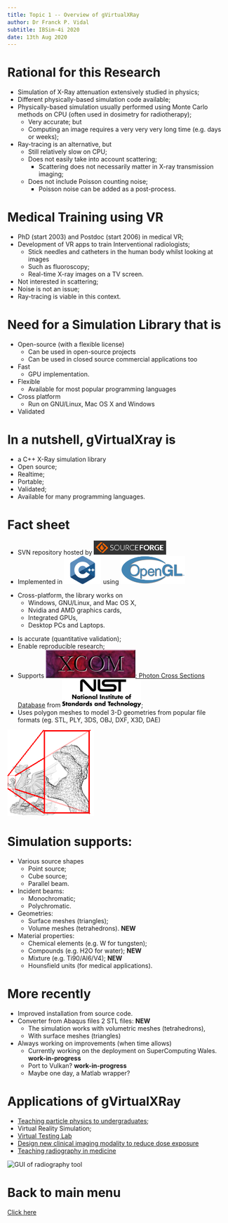 ```yaml
---
title: Topic 1 -- Overview of gVirtualXRay
author: Dr Franck P. Vidal
subtitle: IBSim-4i 2020
date: 13th Aug 2020
---
```


# Rational for this Research

- Simulation of X-Ray attenuation extensively studied in physics;
- Different physically-based simulation code available;
- Physically-based simulation usually performed using Monte Carlo methods on CPU (often used in dosimetry for radiotherapy);
    - Very accurate; but
    - Computing an image requires a very very very long time (e.g. days or weeks);
- Ray-tracing is an alternative, but
    - Still relatively slow on CPU;
    - Does not easily take into account scattering;
        - Scattering does not necessarily matter in X-ray transmission imaging;
    - Does not include Poisson counting noise;
        - Poisson noise can be added as a post-process.


# Medical Training using VR

- PhD (start 2003) and Postdoc (start 2006) in medical VR;
- Development of VR apps to train Interventional radiologists;
    - Stick needles and catheters in the human body whilst looking at images
    - Such as fluoroscopy;
    - Real-time X-ray images on a TV screen.
- Not interested in scattering;
- Noise is not an issue;
- Ray-tracing is viable in this context.


# Need for a Simulation Library that is

- Open-source (with a flexible license)
    - Can be used in open-source projects
    - Can be used in closed source commercial applications too
- Fast
    - GPU implementation.
- Flexible
    - Available for most popular programming languages
- Cross platform
    - Run on GNU/Linux, Mac OS X and Windows
- Validated


# In a nutshell, gVirtualXray is

- a C++ X-Ray simulation library
- Open source;
- Realtime;
- Portable;
- Validated;
- Available for many programming languages.

# Fact sheet

- SVN repository hosted by [![Sourceforge](img/sourceforge-logo.png)](https://sourceforge.net/)
- Implemented in ![C++](img/cpp-logo.png) using ![OpenGL](img/OpenGL-logo.png)
<!-- - Can also be deployed in ![Python](img/python-logo.png) applications; -->
- Cross-platform, the library works on
    - Windows, GNU/Linux, and Mac OS X,
    - Nvidia and AMD graphics cards,
    - Integrated GPUs,
    - Desktop PCs and Laptops.
<!-- - Provides real-time performance; -->
- Is accurate (quantitative validation);
- Enable reproducible research;
- Supports [![XCOM](img/XCOM-logo.jpg): Photon Cross Sections Database](https://physics.nist.gov/PhysRefData/Xcom/html/xcom1.html) from [![NIST](img/nist-logo.png)](https://www.nist.gov/);
- Uses polygon meshes to model 3-D geometries from popular file formats (eg. STL, PLY, 3DS, OBJ, DXF, X3D, DAE)

![Example of wireframe model](img/wireframe_model2.png)


# Simulation supports:

- Various source shapes
    - Point source;
    - Cube source;
    - Parallel beam.
- Incident beams:        
    - Monochromatic;
    - Polychromatic.
- Geometries:
    - Surface meshes (triangles);
    - Volume meshes (tetrahedrons). **NEW**
- Material properties:
    - Chemical elements (e.g. W for tungsten);
    - Compounds (e.g. H2O for water); **NEW**
    - Mixture (e.g. Ti90/Al6/V4); **NEW**
    - Hounsfield units (for medical applications).

# More recently

- Improved installation from source code.
- Converter from Abaqus files 2 STL files: **NEW**
    - The simulation works with volumetric meshes (tetrahedrons),
    - With surface meshes (triangles)
- Always working on improvements (when time allows)
    - Currently working on the deployment on SuperComputing Wales. **work-in-progress**
    - Port to Vulkan? **work-in-progress**
    - Maybe one day, a Matlab wrapper?

# Applications of gVirtualXRay

- [Teaching particle physics to undergraduates](https://doi.org/10.1088/1361-6404/ab5011);
- Virtual Reality Simulation;
- [Virtual Testing Lab](https://doi.org/10.5281/zenodo.1452506)
- [Design new clinical imaging modality to reduce dose exposure](https://doi.org/10.1109/ACCESS.2019.2895925)
- [Teaching radiography in medicine](https://doi.org/10.2312/cgvc.20191267)

![GUI of radiography tool](img/suiteacher.png)

# Back to main menu

[Click here](../README.html#(2))
